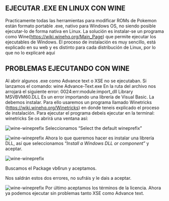 ## EJECUTAR .EXE EN LINUX CON WINE

Practicamente todas las herramientas para modificar ROMs de Pokemon están formato portable .exe, nativo para Windows OS, no siendo posible ejecutar-lo de forma nativa en Linux.
La solución es instalar-se un programa como Wine(https://wiki.winehq.org/Main_Page) que permite ejecutar los ejecutables de Windows.
El proceso de instalación es muy sencillo, está explicado en su web y es distinto para cada distribución de Linux, por lo que no lo explicaré aquí

## PROBLEMAS EJECUTANDO CON WINE

Al abrir algunos .exe como Advance text o XSE no se ejecutaban. Si lanzamos el comando:
wine Advance-Text.exe
En la ruta del archivo nos arrojará el siguiente error:
0024:err:module:import_dll Library MSVBVM60.DLL
Es un error importando una librería de Visual Basic. La debemos instalar.
Para ello usaremos un programa llamado Winetricks (https://wiki.winehq.org/Winetricks) en donde teneis explicado el proceso de instalación.
Para ejecutar el programa debeis ejecutar en la terminal:
winetricks
Se os abrirá una ventana así:

![wine-wineprefix](images/wine-wineprefix.png)
Seleccionamos “Select the default wineprefix”

![wine-wineprefix](images/wine-windowsDLL.png)
Ahora lo que queremos hacer es instalar una librería DLL, así que seleccionamos “_Install a Windows DLL or component_” y aceptar.

![wine-wineprefix](images/wine-vb6run.png)

Buscamos el Package vb6run y aceptamos.

Nos saldrán estos dos errores, no sufráis y le dais a aceptar.

![wine-wineprefix](images/wine-VBlicense.png)
Por último aceptamos los términos de la licencia. Ahora ya podemos ejecutar sin problemas tanto XSE como Advance text.
